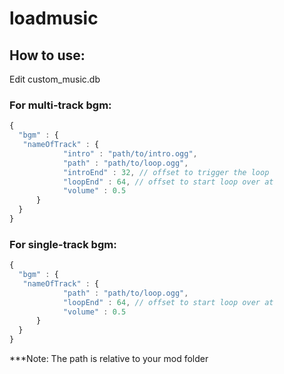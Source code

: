 # loadmusic


## How to use:
Edit custom_music.db

### For multi-track bgm:
```js
{
  "bgm" : {
   "nameOfTrack" : {
            "intro" : "path/to/intro.ogg",
            "path" : "path/to/loop.ogg",
            "introEnd" : 32, // offset to trigger the loop
            "loopEnd" : 64, // offset to start loop over at
            "volume" : 0.5
      }
  }
}
```


### For single-track bgm:
```js
{
  "bgm" : {
   "nameOfTrack" : {
            "path" : "path/to/loop.ogg",
            "loopEnd" : 64, // offset to start loop over at
            "volume" : 0.5
      }
  }
}
```

***Note: The path is relative to your mod folder
